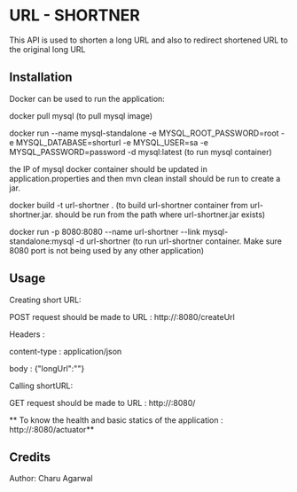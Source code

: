 # URL - SHORTNER

This API is used to shorten a long URL and also to redirect shortened URL to the original long URL

## Installation

Docker can be used to run the application:

docker pull mysql (to pull mysql image)

docker run --name mysql-standalone -e MYSQL_ROOT_PASSWORD=root -e MYSQL_DATABASE=shorturl -e MYSQL_USER=sa -e MYSQL_PASSWORD=password  -d mysql:latest (to run mysql container)

the IP of mysql docker container should be updated in application.properties and then mvn clean install should be run to create a jar.

docker build  -t url-shortner . (to build url-shortner container from url-shortner.jar. should be run from the path where url-shortner.jar exists)

docker run -p 8080:8080 --name url-shortner --link mysql-standalone:mysql -d url-shortner (to run url-shortner container. Make sure 8080 port is not being used by any other application)


## Usage

Creating short URL:

POST request should be made to URL : http://<hostname>:8080/createUrl

Headers :

content-type : application/json

body : {"longUrl":"<any valid long url>"}

Calling shortURL:

GET request should be made to URL : http://<hostname>:8080/<shortURL>

** To know the health and basic statics of the application : http://<hostname>:8080/actuator**
## Credits

Author: Charu Agarwal